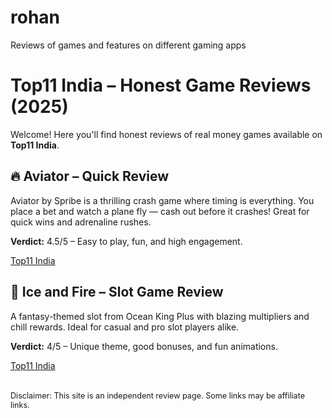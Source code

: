 # rohan
Reviews of games and features on different gaming apps

  <h1>Top11 India – Honest Game Reviews (2025)</h1>
  <p>Welcome! Here you'll find honest reviews of real money games available on <strong>Top11 India</strong>.</p>

  <h2>🔥 Aviator – Quick Review</h2>
  <p>Aviator by Spribe is a thrilling crash game where timing is everything. You place a bet and watch a plane fly — cash out before it crashes! Great for quick wins and adrenaline rushes.</p>
  <p><strong>Verdict:</strong> 4.5/5 – Easy to play, fun, and high engagement.</p>
  <p><a href="https://top11india.com" target="_blank">Top11 India</a></p>

  <h2>🎯 Ice and Fire – Slot Game Review</h2>
  <p>A fantasy-themed slot from Ocean King Plus with blazing multipliers and chill rewards. Ideal for casual and pro slot players alike.</p>
  <p><strong>Verdict:</strong> 4/5 – Unique theme, good bonuses, and fun animations.</p>
  <p><a href="https://top11india.com" target="_blank">Top11 India</a></p>

  <p style="margin-top:2rem; font-size: 0.9em;">Disclaimer: This site is an independent review page. Some links may be affiliate links.</p>
</body>
</html>
